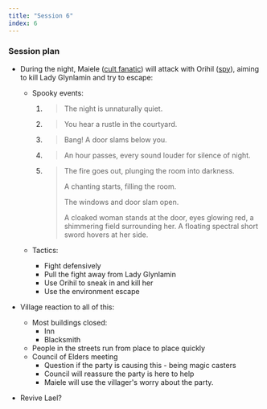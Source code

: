```yaml
---
title: "Session 6"
index: 6
---
```


### Session plan

- During the night, Maiele ([cult fanatic]) will attack with Orihil ([spy]),
  aiming to kill Lady Glynlamin and try to escape:

  - Spooky events:

    1. > The night is unnaturally quiet.
    2. > You hear a rustle in the courtyard.
    3. > Bang! A door slams below you.
    4. > An hour passes, every sound louder for silence of night.
    5. > The fire goes out, plunging the room into darkness.
       >
       > A chanting starts, filling the room.
       >
       > The windows and door slam open.
       >
       > A cloaked woman stands at the door, eyes glowing red, a shimmering
       > field surrounding her. A floating spectral short sword hovers at her
       > side.

  - Tactics:
    - Fight defensively
    - Pull the fight away from Lady Glynlamin
    - Use Orihil to sneak in and kill her
    - Use the environment escape

- Village reaction to all of this:
  - Most buildings closed:
    - Inn
    - Blacksmith
  - People in the streets run from place to place quickly
  - Council of Elders meeting
    - Question if the party is causing this - being magic casters
    - Council will reassure the party is here to help
    - Maiele will use the villager's worry about the party.
- Revive Lael?

[cult fanatic]: https://www.dndbeyond.com/monsters/16836-cult-fanatic
[spy]: https://www.dndbeyond.com/monsters/16836-cult-fanatic
